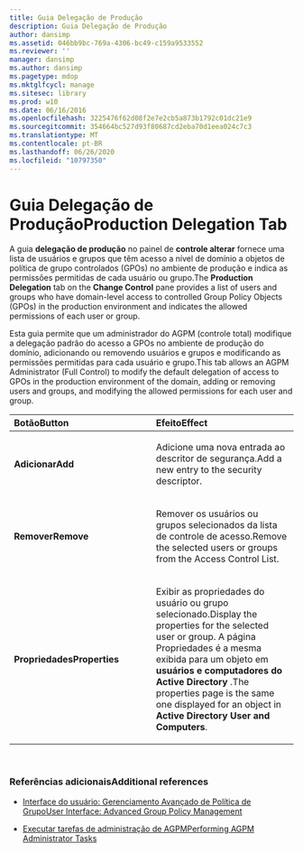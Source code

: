 ```yaml
---
title: Guia Delegação de Produção
description: Guia Delegação de Produção
author: dansimp
ms.assetid: 046bb9bc-769a-4306-bc49-c159a9533552
ms.reviewer: ''
manager: dansimp
ms.author: dansimp
ms.pagetype: mdop
ms.mktglfcycl: manage
ms.sitesec: library
ms.prod: w10
ms.date: 06/16/2016
ms.openlocfilehash: 3225476f62d08f2e7e2cb5a873b1792c01dc21e9
ms.sourcegitcommit: 354664bc527d93f80687cd2eba70d1eea024c7c3
ms.translationtype: MT
ms.contentlocale: pt-BR
ms.lasthandoff: 06/26/2020
ms.locfileid: "10797350"
---
```

# <span data-ttu-id="38f86-103">Guia Delegação de Produção</span><span class="sxs-lookup"><span data-stu-id="38f86-103">Production Delegation Tab</span></span>


<span data-ttu-id="38f86-104">A guia **delegação de produção** no painel de **controle alterar** fornece uma lista de usuários e grupos que têm acesso a nível de domínio a objetos de política de grupo controlados (GPOs) no ambiente de produção e indica as permissões permitidas de cada usuário ou grupo.</span><span class="sxs-lookup"><span data-stu-id="38f86-104">The **Production Delegation** tab on the **Change Control** pane provides a list of users and groups who have domain-level access to controlled Group Policy Objects (GPOs) in the production environment and indicates the allowed permissions of each user or group.</span></span>

<span data-ttu-id="38f86-105">Esta guia permite que um administrador do AGPM (controle total) modifique a delegação padrão do acesso a GPOs no ambiente de produção do domínio, adicionando ou removendo usuários e grupos e modificando as permissões permitidas para cada usuário e grupo.</span><span class="sxs-lookup"><span data-stu-id="38f86-105">This tab allows an AGPM Administrator (Full Control) to modify the default delegation of access to GPOs in the production environment of the domain, adding or removing users and groups, and modifying the allowed permissions for each user and group.</span></span>

<table>
<colgroup>
<col width="50%" />
<col width="50%" />
</colgroup>
<thead>
<tr class="header">
<th align="left"><span data-ttu-id="38f86-106">Botão</span><span class="sxs-lookup"><span data-stu-id="38f86-106">Button</span></span></th>
<th align="left"><span data-ttu-id="38f86-107">Efeito</span><span class="sxs-lookup"><span data-stu-id="38f86-107">Effect</span></span></th>
</tr>
</thead>
<tbody>
<tr class="odd">
<td align="left"><p><strong><span data-ttu-id="38f86-108">Adicionar</span><span class="sxs-lookup"><span data-stu-id="38f86-108">Add</span></span></strong></p></td>
<td align="left"><p><span data-ttu-id="38f86-109">Adicione uma nova entrada ao descritor de segurança.</span><span class="sxs-lookup"><span data-stu-id="38f86-109">Add a new entry to the security descriptor.</span></span></p></td>
</tr>
<tr class="even">
<td align="left"><p><strong><span data-ttu-id="38f86-110">Remover</span><span class="sxs-lookup"><span data-stu-id="38f86-110">Remove</span></span></strong></p></td>
<td align="left"><p><span data-ttu-id="38f86-111">Remover os usuários ou grupos selecionados da lista de controle de acesso.</span><span class="sxs-lookup"><span data-stu-id="38f86-111">Remove the selected users or groups from the Access Control List.</span></span></p></td>
</tr>
<tr class="odd">
<td align="left"><p><strong><span data-ttu-id="38f86-112">Propriedades</span><span class="sxs-lookup"><span data-stu-id="38f86-112">Properties</span></span></strong></p></td>
<td align="left"><p><span data-ttu-id="38f86-113">Exibir as propriedades do usuário ou grupo selecionado.</span><span class="sxs-lookup"><span data-stu-id="38f86-113">Display the properties for the selected user or group.</span></span> <span data-ttu-id="38f86-114">A página Propriedades é a mesma exibida para um objeto em <strong> usuários e computadores do Active Directory </strong> .</span><span class="sxs-lookup"><span data-stu-id="38f86-114">The properties page is the same one displayed for an object in <strong>Active Directory User and Computers</strong>.</span></span></p></td>
</tr>
</tbody>
</table>

 

### <span data-ttu-id="38f86-115">Referências adicionais</span><span class="sxs-lookup"><span data-stu-id="38f86-115">Additional references</span></span>

-   [<span data-ttu-id="38f86-116">Interface do usuário: Gerenciamento Avançado de Política de Grupo</span><span class="sxs-lookup"><span data-stu-id="38f86-116">User Interface: Advanced Group Policy Management</span></span>](user-interface-advanced-group-policy-management-agpm40.md)

-   [<span data-ttu-id="38f86-117">Executar tarefas de administração de AGPM</span><span class="sxs-lookup"><span data-stu-id="38f86-117">Performing AGPM Administrator Tasks</span></span>](performing-agpm-administrator-tasks-agpm40.md)

 

 





